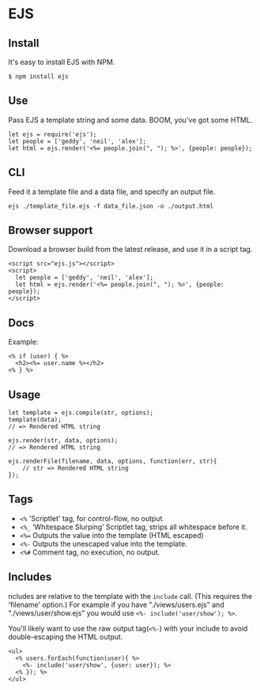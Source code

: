 # EJS

## Install

It's easy to install EJS with NPM.
```
$ npm install ejs
```
## Use
Pass EJS a template string and some data. BOOM, you've got some HTML.
```
let ejs = require('ejs');
let people = ['geddy', 'neil', 'alex'];
let html = ejs.render('<%= people.join(", "); %>', {people: people});
```
## CLI
Feed it a template file and a data file, and specify an output file.
```
ejs ./template_file.ejs -f data_file.json -o ./output.html
```
## Browser support
Download a browser build from the latest release, and use it in a script tag.
```
<script src="ejs.js"></script>
<script>
  let people = ['geddy', 'neil', 'alex'];
  let html = ejs.render('<%= people.join(", "); %>', {people: people});
</script>
```
## Docs
Example:
```
<% if (user) { %>
  <h2><%= user.name %></h2>
<% } %>
```
## Usage
```
let template = ejs.compile(str, options);
template(data);
// => Rendered HTML string

ejs.render(str, data, options);
// => Rendered HTML string

ejs.renderFile(filename, data, options, function(err, str){
    // str => Rendered HTML string
});
```

## Tags
- `<%` 'Scriptlet' tag, for control-flow, no output.
- `<%_`  ‘Whitespace Slurping’ Scriptlet tag, strips all whitespace before it.
- `<%=` Outputs the value into the template (HTML escaped)
- `<%-` Outputs the unescaped value into the template.
- `<%#` Comment tag, no execution, no output.


## Includes
ncludes are relative to the template with the `include` call. (This requires the 'filename' option.) For example if you have "./views/users.ejs" and "./views/user/show.ejs" you would use `<%- include('user/show'); %>`.

You'll likely want to use the raw output tag(`<%-`) with your include to avoid double-escaping the HTML output.

```
<ul>
  <% users.forEach(function(user){ %>
    <%- include('user/show', {user: user}); %>
  <% }); %>
</ul>
```
